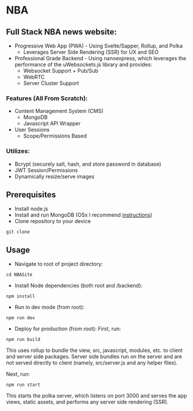 # NBA

## Full Stack NBA news website: 
* Progressive Web App (PWA) - Using Svelte/Sapper, Rollup, and Polka
  * Leverages Server Side Rendering (SSR) for UX and SEO
* Professional Grade Backend - Using nanoexpress, which leverages the performance of the uWebsockets.js library and provides:
  * Websocket Support + Pub/Sub
  * WebRTC
  * Server Cluster Support

### Features (All From Scratch):
* Content Management System (CMS)
  * MongoDB
  * Javascript API Wrapper
* User Sessions
  * Scope/Permissions Based

### Utilizes:

* Bcrypt (securely salt, hash, and store password in database)
* JWT Session/Permissions
* Dynamically resize/serve images

## Prerequisites

* Install node.js
* Install and run MongoDB (OSx I recommend [instructions](https://zellwk.com/blog/install-mongodb/))
* Clone repository to your device
```
git clone 
```

## Usage

* Navigate to root of project directory:
```
cd NBASite
```
* Install Node dependencies (both root and /backend):
```
npm install
```
* Run in dev mode (from root):
```
npm run dev
```
* Deploy for production (from root):
First, run:
```
npm run build
```
This uses rollup to bundle the view, src, javascript, modules, etc. to client and server side packages. Server side bundles run on the server and are not served directly to client (namely, src/server.js and any helper files).

Next, run:
```
npm run start
```
This starts the polka server, which listens on port 3000 and serves the app views, static assets, and performs any server side rendering (SSR).

